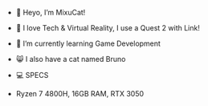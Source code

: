 - 👋 Heyo, I’m MixuCat!
- 👀 I love Tech & Virtual Reality, I use a Quest 2 with Link!
- 🌱 I’m currently learning Game Development 
- 😸 I also have a cat named Bruno

- 💻 SPECS
- Ryzen 7 4800H, 16GB RAM, RTX 3050


<!---
MixuCat/MixuCat is a ✨ special ✨ repository because its `README.md` (this file) appears on your GitHub profile.
You can click the Preview link to take a look at your changes.
--->
